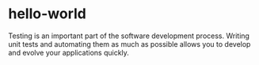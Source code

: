 # hello-world

Testing is an important part of the software development process. Writing unit tests and automating them as much as possible allows you to develop and evolve your applications quickly.
